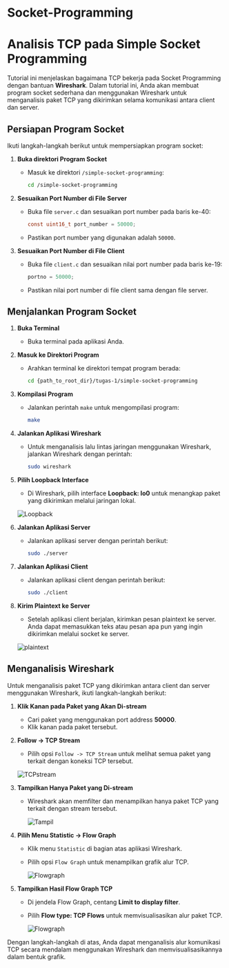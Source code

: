 # Socket-Programming

# Analisis TCP pada Simple Socket Programming

Tutorial ini menjelaskan bagaimana TCP bekerja pada Socket Programming dengan bantuan **Wireshark**. Dalam tutorial ini, Anda akan membuat program socket sederhana dan menggunakan Wireshark untuk menganalisis paket TCP yang dikirimkan selama komunikasi antara client dan server.

## Persiapan Program Socket

Ikuti langkah-langkah berikut untuk mempersiapkan program socket:

1. **Buka direktori Program Socket**
   - Masuk ke direktori `/simple-socket-programming`:
     ```bash
     cd /simple-socket-programming
     ```

2. **Sesuaikan Port Number di File Server**
   - Buka file `server.c` dan sesuaikan port number pada baris ke-40:
     ```c
     const uint16_t port_number = 50000;
     ```
   - Pastikan port number yang digunakan adalah `50000`.

3. **Sesuaikan Port Number di File Client**
   - Buka file `client.c` dan sesuaikan nilai port number pada baris ke-19:
     ```c
     portno = 50000;
     ```
   - Pastikan nilai port number di file client sama dengan file server.

## Menjalankan Program Socket

1. **Buka Terminal**
   - Buka terminal pada aplikasi Anda.

2. **Masuk ke Direktori Program**
   - Arahkan terminal ke direktori tempat program berada:
     ```bash
     cd {path_to_root_dir}/tugas-1/simple-socket-programming
     ```

3. **Kompilasi Program**
   - Jalankan perintah `make` untuk mengompilasi program:
     ```bash
     make
     ```

4. **Jalankan Aplikasi Wireshark**
   - Untuk menganalisis lalu lintas jaringan menggunakan Wireshark, jalankan Wireshark dengan perintah:
     ```bash
     sudo wireshark
     ```

5. **Pilih Loopback Interface**
   - Di Wireshark, pilih interface **Loopback: lo0** untuk menangkap paket yang dikirimkan melalui jaringan lokal.

   ![Loopback](https://github.com/Harrydhe/Tugas1-Socket-Programming/blob/main/assets/gambar1.jpg)


6. **Jalankan Aplikasi Server**
   - Jalankan aplikasi server dengan perintah berikut:
     ```bash
     sudo ./server
     ```

7. **Jalankan Aplikasi Client**
   - Jalankan aplikasi client dengan perintah berikut:
     ```bash
     sudo ./client
     ```

8. **Kirim Plaintext ke Server**
   - Setelah aplikasi client berjalan, kirimkan pesan plaintext ke server. Anda dapat memasukkan teks atau pesan apa pun yang ingin dikirimkan melalui socket ke server.

    ![plaintext](https://github.com/Harrydhe/Tugas1-Socket-Programming/blob/main/assets/gambar2.jpg)

## Menganalisis Wireshark

Untuk menganalisis paket TCP yang dikirimkan antara client dan server menggunakan Wireshark, ikuti langkah-langkah berikut:

1. **Klik Kanan pada Paket yang Akan Di-stream**
   - Cari paket yang menggunakan port address **50000**.
   - Klik kanan pada paket tersebut.

2. **Follow -> TCP Stream**
   - Pilih opsi `Follow -> TCP Stream` untuk melihat semua paket yang terkait dengan koneksi TCP tersebut.

    ![TCPstream](https://github.com/Harrydhe/Tugas1-Socket-Programming/blob/main/assets/gambar3.jpg)


3. **Tampilkan Hanya Paket yang Di-stream**
   - Wireshark akan memfilter dan menampilkan hanya paket TCP yang terkait dengan stream tersebut.
  
        ![Tampil](https://github.com/Harrydhe/Tugas1-Socket-Programming/blob/main/assets/gambar4.jpg)
 

4. **Pilih Menu Statistic -> Flow Graph**
   - Klik menu `Statistic` di bagian atas aplikasi Wireshark.
   - Pilih opsi `Flow Graph` untuk menampilkan grafik alur TCP.
  
      ![Flowgraph](https://github.com/Harrydhe/Tugas1-Socket-Programming/blob/main/assets/gambar5.jpg)


5. **Tampilkan Hasil Flow Graph TCP**
   - Di jendela Flow Graph, centang **Limit to display filter**.
   - Pilih **Flow type: TCP Flows** untuk memvisualisasikan alur paket TCP.
  
      ![Flowgraph](https://github.com/Harrydhe/Tugas1-Socket-Programming/blob/main/assets/gambar6.jpg)


Dengan langkah-langkah di atas, Anda dapat menganalisis alur komunikasi TCP secara mendalam menggunakan Wireshark dan memvisualisasikannya dalam bentuk grafik.





